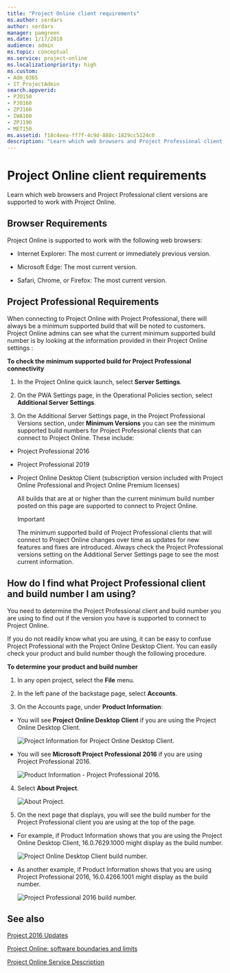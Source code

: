 ```yaml
---
title: "Project Online client requirements"
ms.author: serdars
author: serdars
manager: pamgreen
ms.date: 1/17/2018
audience: admin
ms.topic: conceptual
ms.service: project-online
ms.localizationpriority: high
ms.custom:
- Adm_O365
- IT_ProjectAdmin
search.appverid:
- PJO150
- PJO160
- ZPJ160
- IWA160
- ZPJ190
- MET150
ms.assetid: f18c4eea-ff7f-4c9d-888c-1829cc5124c0
description: "Learn which web browsers and Project Professional client versions are supported to work with Project Online."
---
```


# Project Online client requirements

Learn which web browsers and Project Professional client versions are supported to work with Project Online.
  
## Browser Requirements

Project Online is supported to work with the following web browsers:
  
- Internet Explorer: The most current or immediately previous version.
    
- Microsoft Edge: The most current version.
    
- Safari, Chrome, or Firefox: The most current version. 
    
## Project Professional Requirements

When connecting to Project Online with Project Professional, there will always be a minimum supported build that will be noted to customers. Project Online admins can see what the current minimum supported build number is by looking at the information provided in their Project Online settings :
  
 **To check the minimum supported build for Project Professional connectivity**
  
1. In the Project Online quick launch, select **Server Settings**.
    
2. On the PWA Settings page, in the Operational Policies section, select **Additional Server Settings**.
    
3. On the Additional Server Settings page, in the Project Professional Versions section, under **Minimum Versions** you can see the minimum supported build numbers for Project Professional clients that can connect to Project Online. These include: 
    
  - Project Professional 2016
  - Project Professional 2019
  - Project Online Desktop Client (subscription version included with Project Online Professional and Project Online Premium licenses)
    
    All builds that are at or higher than the current minimum build number posted on this page are supported to connect to Project Online. 
    
    > [!IMPORTANT]
    > The minimum supported build of Project Professional clients that will connect to Project Online changes over time as updates for new features and fixes are introduced. Always check the Project Professional versions setting on the Additional Server Settings page to see the most current information. 
  
## How do I find what Project Professional client and build number I am using?

 You need to determine the Project Professional client and build number you are using to find out if the version you have is supported to connect to Project Online. 
  
If you do not readily know what you are using, it can be easy to confuse Project Professional with the Project Online Desktop Client. You can easily check your product and build number though the following procedure. 
  
 **To determine your product and build number**
  
1. In any open project, select the **File** menu. 
    
2. In the left pane of the backstage page, select **Accounts**.
    
3. On the Accounts page, under **Product Information**:
    
  - You will see **Project Online Desktop Client** if you are using the Project Online Desktop Client. 
    
    ![Project Information for Project Online Desktop Client.](media/e143db0d-2364-4d2d-8e12-74c88636d7f6.png)
  
  - You will see **Microsoft Project Professional 2016** if you are using Project Professional 2016. 
    
    ![Product Information - Project Professional 2016.](media/dd82c53a-3c04-4056-9aaa-fe5e83d0d734.jpg)
  
4. Select **About Project**.
    
    ![About Project.](media/3e6dff29-1dcb-47c2-a0de-db2f523f7926.png)
  
5. On the next page that displays, you will see the build number for the Project Professional client you are using at the top of the page. 
    
  - For example, if Product Information shows that you are using the Project Online Desktop Client, 16.0.7629.1000 might display as the build number.
    
    ![Project Online Desktop Client build number.](media/e651b86d-52cb-4e09-b534-97801d8ab17e.png)
  
  - As another example, if Product Information shows that you are using Project Professional 2016, 16.0.4266.1001 might display as the build number.
    
    ![Project Professional 2016 build number.](media/1d90220d-d919-4ab5-8ebd-6f1c4a19f711.jpg)
  
## See also

[Project 2016 Updates](https://go.microsoft.com/fwlink/p/?linkid=839005)
  
[Project Online: software boundaries and limits](project-online-software-boundaries-and-limits.md)
  
[Project Online Service Description](/office365/servicedescriptions/project-online-service-description/project-online-service-description)
